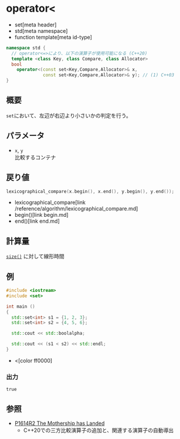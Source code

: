 # operator<
* set[meta header]
* std[meta namespace]
* function template[meta id-type]

```cpp
namespace std {
  // operator<=>により、以下の演算子が使用可能になる (C++20)
  template <class Key, class Compare, class Allocator>
  bool
    operator<(const set<Key,Compare,Allocator>& x,
              const set<Key,Compare,Allocator>& y); // (1) C++03
}
```

## 概要
`set`において、左辺が右辺より小さいかの判定を行う。


## パラメータ
- `x`, `y`<br/>
比較するコンテナ


## 戻り値
```cpp
lexicographical_compare(x.begin(), x.end(), y.begin(), y.end());
```
* lexicographical_compare[link /reference/algorithm/lexicographical_compare.md]
* begin()[link begin.md]
* end()[link end.md]


## 計算量
[`size()`](size.md) に対して線形時間


## 例
```cpp example
#include <iostream>
#include <set>

int main ()
{
  std::set<int> s1 = {1, 2, 3};
  std::set<int> s2 = {4, 5, 6};

  std::cout << std::boolalpha;

  std::cout << (s1 < s2) << std::endl;
}
```
* <[color ff0000]

### 出力
```
true
```


## 参照
- [P1614R2 The Mothership has Landed](https://www.open-std.org/jtc1/sc22/wg21/docs/papers/2019/p1614r2.html)
    - C++20での三方比較演算子の追加と、関連する演算子の自動導出
